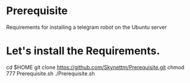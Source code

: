 # Prerequisite
Requirements for installing a telegram robot on the Ubuntu server


# Let's install the Requirements.
cd $HOME
git clone https://github.com/Skynettm/Prerequisite.git
chmod 777 Prerequisite.sh
./Prerequisite.sh

